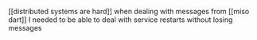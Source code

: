 [[distributed systems are hard]]
when dealing with messages from [[miso dart]] I needed to be able to deal with service restarts without losing messages


